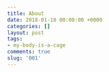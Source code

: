 ```yaml
---
title: About
date: 2018-01-18 00:00:00 +0000
categories: []
layout: post
tags:
- my-body-is-a-cage
comments: true
slug: '001'
---
```

